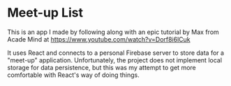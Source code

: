 # Meet-up List

This is an app I made by following along with an epic tutorial by Max from Acade Mind at https://www.youtube.com/watch?v=Dorf8i6lCuk

It uses React and connects to a personal Firebase server to store data for a "meet-up" application. Unfortunately, the project does not implement local storage for data persistence, but this was my attempt to get more comfortable with React's way of doing things. 
